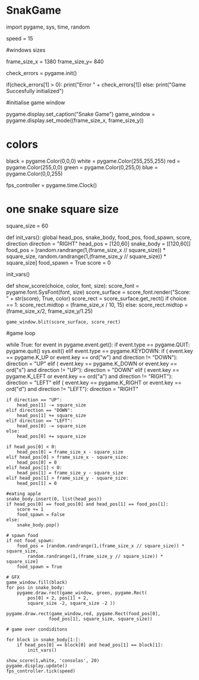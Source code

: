 # SnakGame

import pygame, sys, time, random

speed = 15

#windows sizes

frame_size_x = 1380
frame_size_y= 840


check_errors = pygame.init()

if(check_errors[1] > 0):
    print("Error " + check_errors[1])
else:
    print("Game Succesfully initialized")
    
#initialise game window

pygame.display.set_caption("Snake Game")
game_window = pygame.display.set_mode((frame_size_x, frame_size_y))

# colors
black = pygame.Color(0,0,0)
white = pygame.Color(255,255,255)
red = pygame.Color(255,0,0)
green = pygame.Color(0,255,0)
blue = pygame.Color(0,0,255)


fps_controller = pygame.time.Clock()
# one snake square size
square_size = 60

def init_vars():
    global head_pos, snake_body, food_pos, food_spawn, score, direction
    direction = "RIGHT"
    head_pos = [120,60]
    snake_body = [[120,60]]
    food_pos = [random.randrange(1,(frame_size_x // square_size)) * square_size, 
                random.randrange(1,(frame_size_y // square_size)) * square_size]
    food_spawn = True
    score = 0
    
init_vars()

def show_score(choice, color, font, size):
    score_font = pygame.font.SysFont(font, size)
    score_surface = score_font.render("Score: " + str(score), True, color)
    score_rect = score_surface.get_rect()
    if choice == 1:
        score_rect.midtop = (frame_size_x / 10, 15)
    else:
        score_rect.midtop = (frame_size_x/2, frame_size_y/1.25)
    
    game_window.blit(score_surface, score_rect)
    

#game loop

while True:
    for event in pygame.event.get():
        if event.type == pygame.QUIT:
            pygame.quit()
            sys.exit()
        elif event.type == pygame.KEYDOWN:
            if ( event.key == pygame.K_UP or event.key == ord("w") 
                and direction != "DOWN"):
                direction = "UP"
            elif  ( event.key == pygame.K_DOWN or event.key == ord("s") 
                and direction != "UP"):
                direction = "DOWN"
            elif  ( event.key == pygame.K_LEFT or event.key == ord("a") 
                and direction != "RIGHT"):
                direction = "LEFT"
            elif  ( event.key == pygame.K_RIGHT or event.key == ord("d") 
                and direction != "LEFT"):
                direction = "RIGHT"
    
    if direction == "UP":
        head_pos[1] -= square_size
    elif direction == "DOWN":
        head_pos[1] += square_size
    elif direction == "LEFT":
        head_pos[0] -= square_size
    else:
        head_pos[0] += square_size
        
    if head_pos[0] < 0:
        head_pos[0] = frame_size_x - square_size
    elif head_pos[0] > frame_size_x - square_size:
        head_pos[0] = 0
    elif head_pos[1] < 0:
        head_pos[1] = frame_size_y - square_size
    elif head_pos[1] > frame_size_y - square_size:
        head_pos[1] = 0
        
    #eating apple
    snake_body.insert(0, list(head_pos))
    if head_pos[0] == food_pos[0] and head_pos[1] == food_pos[1]:
        score += 1
        food_spawn = False
    else:
        snake_body.pop()

    # spawn food
    if not food_spawn:
        food_pos = [random.randrange(1,(frame_size_x // square_size)) * square_size, 
            random.randrange(1,(frame_size_y // square_size)) * square_size]
        food_spawn = True

    # GFX
    game_window.fill(black)
    for pos in snake_body:
        pygame.draw.rect(game_window, green, pygame.Rect(
            pos[0] + 2, pos[1] + 2,
            square_size -2, square_size -2 ))
        
    pygame.draw.rect(game_window,red, pygame.Rect(food_pos[0], 
                    food_pos[1], square_size, square_size))
    
    # game over condiditons

    for block in snake_body[1:]:
        if head_pos[0] == block[0] and head_pos[1] == block[1]:
            init_vars()

    show_score(1,white, 'consolas', 20)
    pygame.display.update()
    fps_controller.tick(speed)
